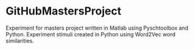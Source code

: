# GitHubMastersProject
Experiment for masters project written in Matlab using Pyschtoolbox and Python.
Experiment stimuli created in Python using Word2Vec word similarities.

